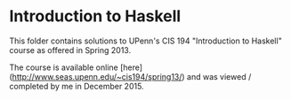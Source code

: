 # Introduction to Haskell

This folder contains solutions to UPenn's CIS 194 "Introduction to Haskell" course as offered in Spring 2013. 

The course is available online [here] (http://www.seas.upenn.edu/~cis194/spring13/) and was viewed / completed by me in December 2015.
